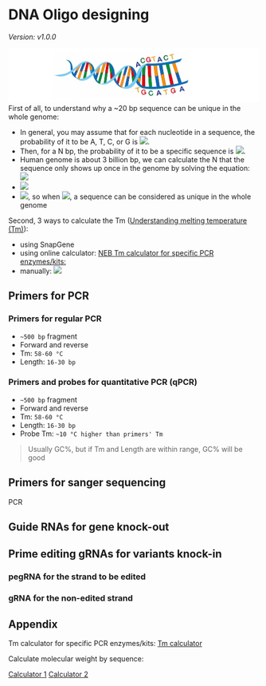 # DNA Oligo designing
*Version: v1.0.0*

![](fig/oligo-3.png)
First of all, to understand why a ~20 bp sequence can be unique in the whole genome:  

- In general, you may assume that for each nucleotide in a sequence, the probability of it to be A, T, C, or G is <img src="https://render.githubusercontent.com/render/math?math=\frac{1}{4}">.
- Then, for a N bp, the probability of it to be a specific sequence is <img src="https://render.githubusercontent.com/render/math?math=\frac{1}{4} ^{N}">.
- Human genome is about 3 billion bp, we can calculate the N that the sequence only shows up once in the genome by solving the equation: <img src="https://render.githubusercontent.com/render/math?math=f(N)=3\times 10^{9} \times \frac{1}{4} ^{N}">
- <img src="https://render.githubusercontent.com/render/math?math=f(N)\leq 1">
- <img src="https://render.githubusercontent.com/render/math?math=N\geq 15.74">, so when <img src="https://render.githubusercontent.com/render/math?math=N \geq 16">, a sequence can be considered as unique in the whole genome

Second, 3 ways to calculate the Tm ([Understanding melting temperature (Tm)](https://www.idtdna.com/pages/education/decoded/article/understanding-melting-temperature-(t-sub-m-sub-))):  
- using SnapGene
- using online calculator: [NEB Tm calculator for specific PCR enzymes/kits:](http://tmcalculator.neb.com/)
- manually: <img src="https://render.githubusercontent.com/render/math?math=Tm=2\times (A %2B T) %2B 4\times (G %2B C)">

## Primers for PCR

### Primers for regular PCR
- ```~500 bp``` fragment
- Forward and reverse
- Tm: ```58-60 °C```
- Length: ```16-30 bp```


### Primers and probes for quantitative PCR (qPCR)
- ```~500 bp``` fragment
- Forward and reverse
- Tm: ```58-60 °C```
- Length: ```16-30 bp```
- Probe Tm: ```~10 °C higher than primers' Tm```

> Usually GC%, but if Tm and Length are within range, GC% will be good

## Primers for sanger sequencing
PCR


## Guide RNAs for gene knock-out



## Prime editing gRNAs for variants knock-in

### pegRNA for the strand to be edited

### gRNA for the non-edited strand 


## Appendix

Tm calculator for specific PCR enzymes/kits:
[Tm calculator](http://tmcalculator.neb.com/)

Calculate molecular weight by sequence:

[Calculator 1](http://molbiol.edu.ru/eng/scripts/01_07.html)
[Calculator 2](https://www.bioinformatics.org/sms2/dna_mw.html)
